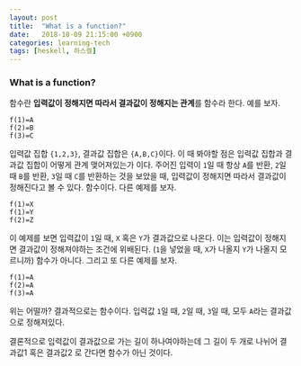 ```yaml
---
layout: post
title:  "What is a function?"
date:   2018-10-09 21:15:00 +0900
categories: learning-tech
tags: [heskell, 하스켈]
---
```


### What is a function?

함수란 **입력값이 정해지면 따라서 결과값이 정해지는 관계**를 함수라 한다. 예를 보자.

```
f(1)=A
f(2)=B
f(3)=C
```

입력값 집합 `{1,2,3}`, 결과값 집합은 `{A,B,C}`이다. 이 때 봐야할 점은 입력값 집합과 결과값 집합이 어떻게 관계 맺어져있는가 이다. 주어진 입력이 `1`일 때 항상 `A`를 반환, `2`일 때 `B`를 반환, `3`일 때 `C`를 반환하는 것을 보았을 때, 입력값이 정해지면 따라서 결과값이 정해진다고 볼 수 있다. 함수이다. 다른 예제를 보자.

```
f(1)=X
f(1)=Y
f(2)=Z
```

이 예제를 보면 입력값이 `1`일 때, `X` 혹은 `Y`가 결과값으로 나온다. 이는 입력값이 정해지면 결과값이 정해져야하는 조건에 위배된다. (`1`을 넣었을 때, `X`가 나올지 `Y`가 나올지 모르니까) 함수가 아니다. 그리고 또 다른 예제를 보자.

```
f(1)=A
f(2)=A
f(3)=A
```

위는 어떨까? 결과적으로는 함수이다. 입력값 `1`일 때, `2`일 때, `3`일 때, 모두 `A`라는 결과값으로 정해져있다.

결론적으로 입력값이 결과값으로 가는 길이 하나여야하는데 그 길이 두 개로 나뉘어 결과값1 혹은 결과값2 로 간다면 함수가 아닌 것이다.